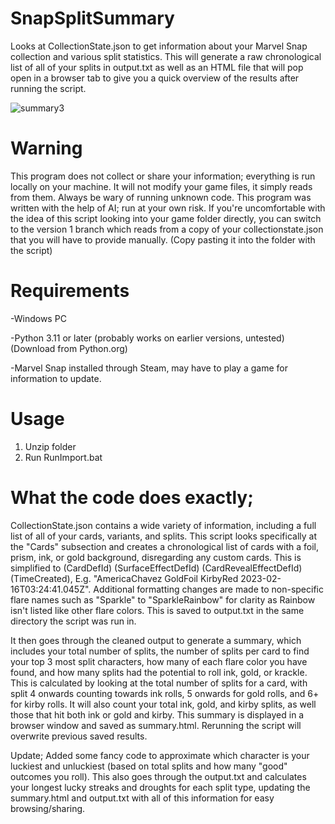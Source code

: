 # SnapSplitSummary
Looks at CollectionState.json to get information about your Marvel Snap collection and various split statistics. This will generate a raw chronological list of all of your splits in output.txt as well as an HTML file that will pop open in a browser tab to give you a quick overview of the results after running the script.

![summary3](https://github.com/Jjerot/SnapSplitSummary/assets/172853898/62851f2f-00cf-467e-a21d-2ba8bff2a422)

# Warning
This program does not collect or share your information; everything is run locally on your machine. It will not modify your game files, it simply reads from them. Always be wary of running unknown code. This program was written with the help of AI; run at your own risk. If you're uncomfortable with the idea of this script looking into your game folder directly, you can switch to the version 1 branch which reads from a copy of your collectionstate.json that you will have to provide manually. (Copy pasting it into the folder with the script) 
# Requirements
-Windows PC 

-Python 3.11 or later (probably works on earlier versions, untested) (Download from Python.org)

-Marvel Snap installed through Steam, may have to play a game for information to update. 
# Usage
1. Unzip folder
2. Run RunImport.bat
# What the code does exactly;
CollectionState.json contains a wide variety of information, including a full list of all of your cards, variants, and splits. This script looks specifically at the "Cards" subsection and creates a chronological list of cards with a foil, prism, ink, or gold background, disregarding any custom cards. This is simplified to (CardDefId) (SurfaceEffectDefId) (CardRevealEffectDefId) (TimeCreated), E.g. "AmericaChavez GoldFoil KirbyRed 2023-02-16T03\:24:41.045Z". Additional formatting changes are made to non-specific flare names such as "Sparkle" to "SparkleRainbow" for clarity as Rainbow isn't listed like other flare colors. This is saved to output.txt in the same directory the script was run in.

It then goes through the cleaned output to generate a summary, which includes your total number of splits, the number of splits per card to find your top 3 most split characters, how many of each flare color you have found, and how many splits had the potential to roll ink, gold, or krackle. This is calculated by looking at the total number of splits for a card, with split 4 onwards counting towards ink rolls, 5 onwards for gold rolls, and 6+ for kirby rolls. It will also count your total ink, gold, and kirby splits, as well those that hit both ink or gold and kirby. This summary is displayed in a browser window and saved as summary.html. Rerunning the script will overwrite previous saved results.

Update; Added some fancy code to approximate which character is your luckiest and unluckiest (based on total splits and how many "good" outcomes you roll). This also goes through the output.txt and calculates your longest lucky streaks and droughts for each split type, updating the summary.html and output.txt with all of this information for easy browsing/sharing.  


